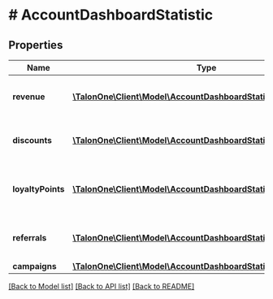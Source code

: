 # # AccountDashboardStatistic

## Properties

Name | Type | Description | Notes
------------ | ------------- | ------------- | -------------
**revenue** | [**\TalonOne\Client\Model\AccountDashboardStatisticRevenue[]**](AccountDashboardStatisticRevenue.md) | Aggregated statistic for account revenue. | [optional] 
**discounts** | [**\TalonOne\Client\Model\AccountDashboardStatisticDiscount[]**](AccountDashboardStatisticDiscount.md) | Aggregated statistic for account discount. | [optional] 
**loyaltyPoints** | [**\TalonOne\Client\Model\AccountDashboardStatisticLoyaltyPoints[]**](AccountDashboardStatisticLoyaltyPoints.md) | Aggregated statistic for account loyalty points. | [optional] 
**referrals** | [**\TalonOne\Client\Model\AccountDashboardStatisticReferrals[]**](AccountDashboardStatisticReferrals.md) | Aggregated statistic for account referrals. | [optional] 
**campaigns** | [**\TalonOne\Client\Model\AccountDashboardStatisticCampaigns**](AccountDashboardStatisticCampaigns.md) |  | 

[[Back to Model list]](../../README.md#documentation-for-models) [[Back to API list]](../../README.md#documentation-for-api-endpoints) [[Back to README]](../../README.md)


